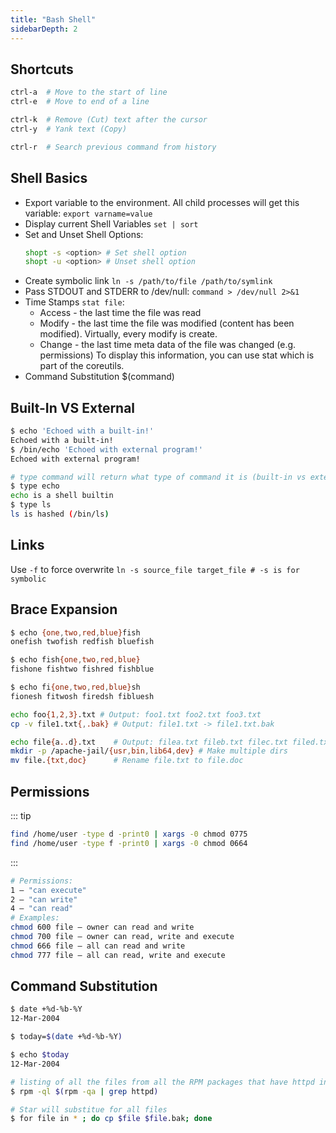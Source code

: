 ```yaml
---
title: "Bash Shell"
sidebarDepth: 2
---
```


## Shortcuts
```bash
ctrl-a  # Move to the start of line
ctrl-e  # Move to end of a line

ctrl-k  # Remove (Cut) text after the cursor
ctrl-y  # Yank text (Copy)

ctrl-r  # Search previous command from history
```

## Shell Basics

* Export variable to the environment. All child processes will get this variable: ``export varname=value``
* Display current Shell Variables ``set | sort``
* Set and Unset Shell Options:
    ```bash
    shopt -s <option> # Set shell option
    shopt -u <option> # Unset shell option
    ```
* Create symbolic link ``ln -s /path/to/file /path/to/symlink``
* Pass STDOUT and STDERR to /dev/null: ``command > /dev/null 2>&1``
* Time Stamps ``stat file``:
    * Access - the last time the file was read
    * Modify - the last time the file was modified (content has been modified). Virtually, every modify is create.
    * Change - the last time meta data of the file was changed (e.g. permissions) To display this information, you can use stat which is part of the coreutils.
* Command Substitution $(command)

## Built-In VS External
```bash
$ echo 'Echoed with a built-in!'
Echoed with a built-in!
$ /bin/echo 'Echoed with external program!'
Echoed with external program!

# type command will return what type of command it is (built-in vs external)
$ type echo
echo is a shell builtin
$ type ls
ls is hashed (/bin/ls)
```

## Links
Use `-f` to force overwrite
`ln -s source_file target_file # -s is for symbolic`

## Brace Expansion

```bash
$ echo {one,two,red,blue}fish
onefish twofish redfish bluefish

$ echo fish{one,two,red,blue}
fishone fishtwo fishred fishblue

$ echo fi{one,two,red,blue}sh
fionesh fitwosh firedsh fibluesh

echo foo{1,2,3}.txt # Output: foo1.txt foo2.txt foo3.txt
cp -v file1.txt{,.bak} # Output: file1.txt -> file1.txt.bak

echo file{a..d}.txt    # Output: filea.txt fileb.txt filec.txt filed.txt
mkdir -p /apache-jail/{usr,bin,lib64,dev} # Make multiple dirs
mv file.{txt,doc}      # Rename file.txt to file.doc
```

## Permissions
::: tip
```bash
find /home/user -type d -print0 | xargs -0 chmod 0775
find /home/user -type f -print0 | xargs -0 chmod 0664
```
:::

```bash
# Permissions:
1 – "can execute"
2 – "can write"
4 – "can read"
# Examples:
chmod 600 file – owner can read and write
chmod 700 file – owner can read, write and execute
chmod 666 file – all can read and write
chmod 777 file – all can read, write and execute
```

## Command Substitution
```bash
$ date +%d-%b-%Y
12-Mar-2004

$ today=$(date +%d-%b-%Y)

$ echo $today
12-Mar-2004

# listing of all the files from all the RPM packages that have httpd in the name
$ rpm -ql $(rpm -qa | grep httpd)

# Star will substitue for all files
$ for file in * ; do cp $file $file.bak; done
```
